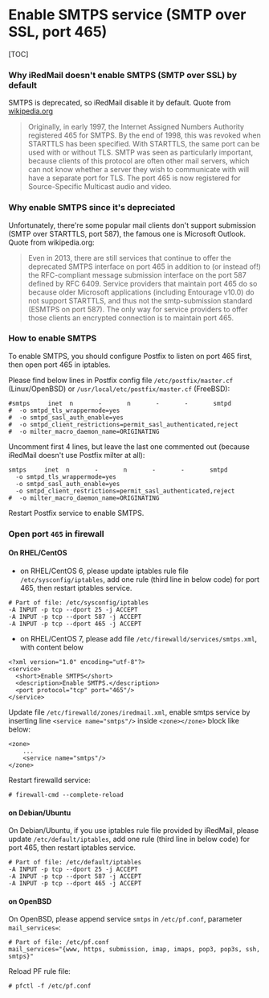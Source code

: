 # Enable SMTPS service (SMTP over SSL, port 465)

[TOC]

### Why iRedMail doesn't enable SMTPS (SMTP over SSL) by default

SMTPS is deprecated, so iRedMail disable it by default.
Quote from [wikipedia.org](http://en.wikipedia.org/wiki/SMTPS)

> Originally, in early 1997, the Internet Assigned Numbers Authority registered 465 for SMTPS. By the end of 1998, this was revoked when STARTTLS has been specified. With STARTTLS, the same port can be used with or without TLS. SMTP was seen as particularly important, because clients of this protocol are often other mail servers, which can not know whether a server they wish to communicate with will have a separate port for TLS. The port 465 is now registered for Source-Specific Multicast audio and video.

### Why enable SMTPS since it's depreciated

Unfortunately, there're some popular mail clients don't support submission (SMTP over STARTTLS, port 587), the famous one is Microsoft Outlook. Quote from wikipedia.org:

> Even in 2013, there are still services that continue to offer the deprecated SMTPS interface on port 465 in addition to (or instead of!) the RFC-compliant message submission interface on the port 587 defined by RFC 6409. Service providers that maintain port 465 do so because older Microsoft applications (including Entourage v10.0) do not support STARTTLS, and thus not the smtp-submission standard (ESMTPS on port 587). The only way for service providers to offer those clients an encrypted connection is to maintain port 465.

### How to enable SMTPS

To enable SMTPS, you should configure Postfix to listen on port 465 first, then open port 465 in iptables.

Please find below lines in Postfix config file `/etc/postfix/master.cf` (Linux/OpenBSD) or `/usr/local/etc/postfix/master.cf` (FreeBSD):

    #smtps     inet  n       -       n       -       -       smtpd
    #  -o smtpd_tls_wrappermode=yes
    #  -o smtpd_sasl_auth_enable=yes
    #  -o smtpd_client_restrictions=permit_sasl_authenticated,reject
    #  -o milter_macro_daemon_name=ORIGINATING

Uncomment first 4 lines, but leave the last one commented out (because iRedMail doesn't use Postfix milter at all):

    smtps     inet  n       -       n       -       -       smtpd
      -o smtpd_tls_wrappermode=yes
      -o smtpd_sasl_auth_enable=yes
      -o smtpd_client_restrictions=permit_sasl_authenticated,reject
    #  -o milter_macro_daemon_name=ORIGINATING

Restart Postfix service to enable SMTPS.

### Open port `465` in firewall

#### On RHEL/CentOS

* on RHEL/CentOS 6, please update iptables rule file `/etc/sysconfig/iptables`, add one rule (third line in below code) for port 465, then restart iptables service.

```
# Part of file: /etc/sysconfig/iptables
-A INPUT -p tcp --dport 25 -j ACCEPT
-A INPUT -p tcp --dport 587 -j ACCEPT
-A INPUT -p tcp --dport 465 -j ACCEPT
```

* on RHEL/CentOS 7, please add file `/etc/firewalld/services/smtps.xml`, with content below

```
<?xml version="1.0" encoding="utf-8"?>
<service>
  <short>Enable SMTPS</short>
  <description>Enable SMTPS.</description>
  <port protocol="tcp" port="465"/>
</service>
```

Update file `/etc/firewalld/zones/iredmail.xml`, enable smtps service by
inserting line `<service name="smtps"/>` inside `<zone></zone>` block like
below:

```
<zone>
    ...
    <service name="smtps"/>
</zone>
```

Restart firewalld service:

```
# firewall-cmd --complete-reload
```

#### on Debian/Ubuntu

On Debian/Ubuntu, if you use iptables rule file provided by iRedMail, please update `/etc/default/iptables`, add one rule (third line in below code) for port 465, then restart iptables service.

```
# Part of file: /etc/default/iptables
-A INPUT -p tcp --dport 25 -j ACCEPT
-A INPUT -p tcp --dport 587 -j ACCEPT
-A INPUT -p tcp --dport 465 -j ACCEPT
```

#### on OpenBSD

On OpenBSD, please append service `smtps` in `/etc/pf.conf`, parameter `mail_services=`:

```
# Part of file: /etc/pf.conf
mail_services="{www, https, submission, imap, imaps, pop3, pop3s, ssh, smtps}"
```

Reload PF rule file:

```
# pfctl -f /etc/pf.conf
```
